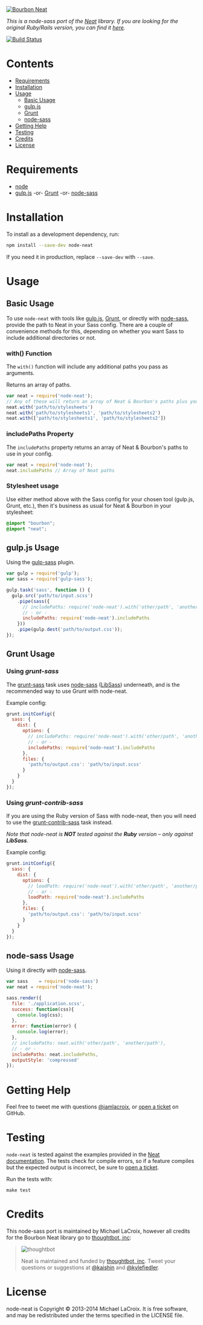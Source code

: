 [![Bourbon Neat](http://neat.bourbon.io/images/logotype.svg)](http://thoughtbot.com/neat)

*This is a node-sass port of the [Neat](http://neat.bourbon.io) library. If you
are looking for the original Ruby/Rails version, you can find it
[here](https://github.com/thoughtbot/neat).*

[![Build Status](https://travis-ci.org/lacroixdesign/node-neat.png?branch=master)](https://travis-ci.org/lacroixdesign/node-neat)

# Contents

- [Requirements](#requirements)
- [Installation](#installation)
- [Usage](#usage)
  - [Basic Usage](#basic-usage)
  - [gulp.js](#gulpjs-usage)
  - [Grunt](#grunt-usage)
  - [node-sass](#node-sass-usage)
- [Getting Help](#getting-help)
- [Testing](#testing)
- [Credits](#credits)
- [License](#license)

# Requirements
- [node](http://nodejs.org)
- [gulp.js](http://gulpjs.com) -or- [Grunt](http://gruntjs.com) -or- [node-sass](https://github.com/andrew/node-sass)

# Installation

To install as a development dependency, run:

```bash
npm install --save-dev node-neat
```

If you need it in production, replace `--save-dev` with `--save`.

# Usage

## Basic Usage

To use `node-neat` with tools like [gulp.js](#gulpjs-usage), [Grunt](#grunt-usage), or directly with [node-sass](#node-sass-usage), provide the path to Neat in your Sass config. There are a couple of convenience methods for this, depending on whether you want Sass to include additional directories or not.

### with() Function

The `with()` function will include any additional paths you pass as arguments.

Returns an array of paths.

```javascript
var neat = require('node-neat');
// Any of these will return an array of Neat & Bourbon's paths plus your custom path(s)
neat.with('path/to/stylesheets')
neat.with('path/to/stylesheets1', 'path/to/stylesheets2')
neat.with(['path/to/stylesheets1', 'path/to/stylesheets2'])
```

### includePaths Property

The `includePaths` property returns an array of Neat & Bourbon's paths to use in your config.

```javascript
var neat = require('node-neat');
neat.includePaths // Array of Neat paths
```

### Stylesheet usage

Use either method above with the Sass config for your chosen tool (gulp.js, Grunt, etc.), then it's business as usual for Neat & Bourbon in your stylesheet:

```scss
@import "bourbon";
@import "neat";
```

## gulp.js Usage

Using the [gulp-sass](https://github.com/dlmanning/gulp-sass) plugin.

```javascript
var gulp = require('gulp');
var sass = require('gulp-sass');

gulp.task('sass', function () {
  gulp.src('path/to/input.scss')
    .pipe(sass({
      // includePaths: require('node-neat').with('other/path', 'another/path')
      // - or -
      includePaths: require('node-neat').includePaths
    }))
    .pipe(gulp.dest('path/to/output.css'));
});
```

## Grunt Usage

### Using *grunt-sass*

The [grunt-sass](https://github.com/sindresorhus/grunt-sass) task uses
[node-sass](https://github.com/andrew/node-sass)
([LibSass](https://github.com/hcatlin/libsass)) underneath, and is the recommended
way to use Grunt with node-neat.

Example config:

```javascript
grunt.initConfig({
  sass: {
    dist: {
      options: {
        // includePaths: require('node-neat').with('other/path', 'another/path')
        // - or -
        includePaths: require('node-neat').includePaths
      },
      files: {
        'path/to/output.css': 'path/to/input.scss'
      }
    }
  }
});
```

### Using *grunt-contrib-sass*

If you are using the Ruby version of Sass with node-neat, then you will need to use
the [grunt-contrib-sass](https://github.com/gruntjs/grunt-contrib-sass) task instead.

*Note that node-neat is __NOT__ tested against the __Ruby__ version – only against __LibSass__.*

Example config:

```javascript
grunt.initConfig({
  sass: {
    dist: {
      options: {
        // loadPath: require('node-neat').with('other/path', 'another/path')
        // - or -
        loadPath: require('node-neat').includePaths
      },
      files: {
        'path/to/output.css': 'path/to/input.scss'
      }
    }
  }
});
```

## node-sass Usage

Using it directly with [node-sass](https://github.com/andrew/node-sass).

```javascript
var sass    = require('node-sass')
var neat = require('node-neat');

sass.render({
  file: './application.scss',
  success: function(css){
    console.log(css);
  },
  error: function(error) {
    console.log(error);
  },
  // includePaths: neat.with('other/path', 'another/path'),
  // - or -
  includePaths: neat.includePaths,
  outputStyle: 'compressed'
});
```

# Getting Help

Feel free to tweet me with questions [@iamlacroix](https://twitter.com/iamlacroix), or [open a ticket](https://github.com/lacroixdesign/node-neat/issues) on GitHub.

# Testing

`node-neat` is tested against the examples provided in the 
[Neat documentation](http://neat.bourbon.io/docs). The tests check for compile 
errors, so if a feature compiles but the expected output is incorrect, be sure 
to [open a ticket](https://github.com/lacroixdesign/node-neat/issues).

Run the tests with:

```
make test
```

# Credits

This node-sass port is maintained by Michael LaCroix, however all credits for
the Bourbon Neat library go to [thoughtbot, inc](http://thoughtbot.com/community):

> ![thoughtbot](http://thoughtbot.com/images/tm/logo.png)
>
> Neat is maintained and funded by [thoughtbot, inc](http://thoughtbot.com/community). Tweet your questions or suggestions at [@kaishin](https://twitter.com/kaishin) and [@kylefiedler](https://twitter.com/kylefiedler).

# License

node-neat is Copyright © 2013-2014 Michael LaCroix. It is free software, and may be redistributed under the terms specified in the LICENSE file.
